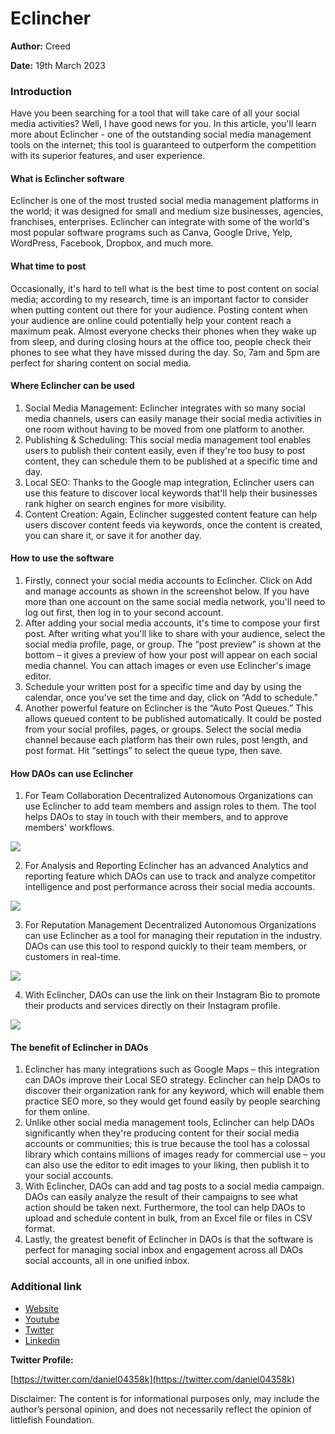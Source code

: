 # Eclincher

**Author:** Creed

**Date:** 19th March 2023

### Introduction

Have you been searching for a tool that will take care of all your social media activities? Well, I have good news for you. In this article, you'll learn more about Eclincher - one of the outstanding social media management tools on the internet; this tool is guaranteed to outperform the competition with its superior features, and user experience.

#### What is Eclincher software

Eclincher is one of the most trusted social media management platforms in the world; it was designed for small and medium size businesses, agencies, franchises, enterprises. Eclincher can integrate with some of the world's most popular software programs such as Canva, Google Drive, Yelp, WordPress, Facebook, Dropbox, and much more.

#### What time to post

Occasionally, it's hard to tell what is the best time to post content on social media; according to my research, time is an important factor to consider when putting content out there for your audience. Posting content when your audience are online could potentially help your content reach a maximum peak. Almost everyone checks their phones when they wake up from sleep, and during closing hours at the office too, people check their phones to see what they have missed during the day. So, 7am and 5pm are perfect for sharing content on social media.

#### Where Eclincher can be used

1. Social Media Management: Eclincher integrates with so many social media channels, users can easily manage their social media activities in one room without having to be moved from one platform to another.
2. Publishing & Scheduling: This social media management tool enables users to publish their content easily, even if they're too busy to post content, they can schedule them to be published at a specific time and day.
3. Local SEO: Thanks to the Google map integration, Eclincher users can use this feature to discover local keywords that'll help their businesses rank higher on search engines for more visibility.
4. Content Creation: Again, Eclincher suggested content feature can help users discover content feeds via keywords, once the content is created, you can share it, or save it for another day.

#### How to use the software

1. Firstly, connect your social media accounts to Eclincher. Click on Add and manage accounts as shown in the screenshot below. If you have more than one account on the same social media network, you'll need to log out first, then log in to your second account.
2. After adding your social media accounts, it's time to compose your first post. After writing what you'll like to share with your audience, select the social media profile, page, or group. The “post preview” is shown at the bottom – it gives a preview of how your post will appear on each social media channel. You can attach images or even use Eclincher's image editor.
3. Schedule your written post for a specific time and day by using the calendar, once you've set the time and day, click on “Add to schedule.”
4. Another powerful feature on Eclincher is the “Auto Post Queues.” This allows queued content to be published automatically. It could be posted from your social profiles, pages, or groups. Select the social media channel because each platform has their own rules, post length, and post format. Hit “settings” to select the queue type, then save.

#### How DAOs can use Eclincher

1. For Team Collaboration Decentralized Autonomous Organizations can use Eclincher to add team members and assign roles to them. The tool helps DAOs to stay in touch with their members, and to approve members' workflows.

![](https://i.imgur.com/EmqNCCC.png)

2. For Analysis and Reporting Eclincher has an advanced Analytics and reporting feature which DAOs can use to track and analyze competitor intelligence and post performance across their social media accounts.

![](https://i.imgur.com/5FRwSa1.png)

3. For Reputation Management Decentralized Autonomous Organizations can use Eclincher as a tool for managing their reputation in the industry. DAOs can use this tool to respond quickly to their team members, or customers in real-time.

![](https://i.imgur.com/2o3kvrn.png)

4. With Eclincher, DAOs can use the link on their Instagram Bio to promote their products and services directly on their Instagram profile.

![](https://i.imgur.com/MMp7KWX.png)

#### The benefit of Eclincher in DAOs

1. Eclincher has many integrations such as Google Maps – this integration can DAOs improve their Local SEO strategy. Eclincher can help DAOs to discover their organization rank for any keyword, which will enable them practice SEO more, so they would get found easily by people searching for them online.
2. Unlike other social media management tools, Eclincher can help DAOs significantly when they're producing content for their social media accounts or communities; this is true because the tool has a colossal library which contains millions of images ready for commercial use – you can also use the editor to edit images to your liking, then publish it to your social accounts.
3. With Eclincher, DAOs can add and tag posts to a social media campaign. DAOs can easily analyze the result of their campaigns to see what action should be taken next. Furthermore, the tool can help DAOs to upload and schedule content in bulk, from an Excel file or files in CSV format.
4. Lastly, the greatest benefit of Eclincher in DAOs is that the software is perfect for managing social inbox and engagement across all DAOs social accounts, all in one unified inbox.

### Additional link

* [Website](https://eclincher.com/)
* [Youtube](https://www.youtube.com/user/eClincher)
* [Twitter](https://twitter.com/eclincher)
* [Linkedin](https://linkedin.com/company/eclincher)

**Twitter Profile:**

[https://twitter.com/daniel04358k](https://twitter.com/daniel04358k)

Disclaimer: The content is for informational purposes only, may include the author’s personal opinion, and does not necessarily reflect the opinion of littlefish Foundation.
